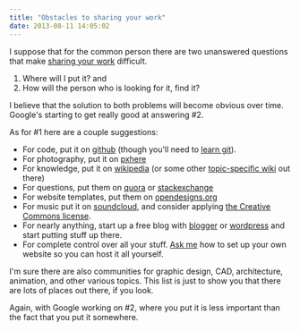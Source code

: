 ```yaml
---
title: "Obstacles to sharing your work"
date: 2013-08-11 14:05:02
---
```


I suppose that for the common person there are two unanswered questions that make <a href="{{site.url}}/2013/08/10/change-the-world-with-5-more-effort" title="Change the world with 5 percent more effort">sharing your work</a> difficult.

1. Where will I put it? and
2. How will the person who is looking for it, find it?

I believe that the solution to both problems will become obvious over time. Google's starting to get really good at answering #2.

As for #1 here are a couple suggestions:

* For code, put it on <a href="https://github.com/">github</a> (though you'll need to <a href="https://www.codecademy.com/learn/learn-git">learn git</a>).
* For photography, put it on <a href="https://pxhere.com/">pxhere</a>
* For knowledge, put it on <a href="http://wikipedia.org/">wikipedia</a> (or some other <a href="http://www.wikia.com/Wikia">topic-specific wiki</a> out there)
* For questions, put them on <a href="http://www.quora.com/">quora</a> or <a href="https://stackexchange.com/">stackexchange</a>
* For website templates, put them on <a href="http://www.opendesigns.org/">opendesigns.org</a>
* For music put it on <a href="https://soundcloud.com/">soundcloud</a>, and consider applying <a href="https://blog.soundcloud.com/2013/07/31/what-is-creative-commons/">the Creative Commons license</a>.
* For nearly anything, start up a free blog with <a href="https://blogger.com/">blogger</a> or <a href="https://wordpress.com/">wordpress</a> and start putting stuff up there.
* For complete control over all your stuff. <a href="{{site.url}}/contact">Ask me</a> how to set up your own website so you can host it all yourself.

I'm sure there are also communities for graphic design, CAD, architecture, animation, and other various topics. This list is just to show you that there are lots of places out there, if you look.

Again, with Google working on #2, where you put it is less important than the fact that you put it somewhere.
